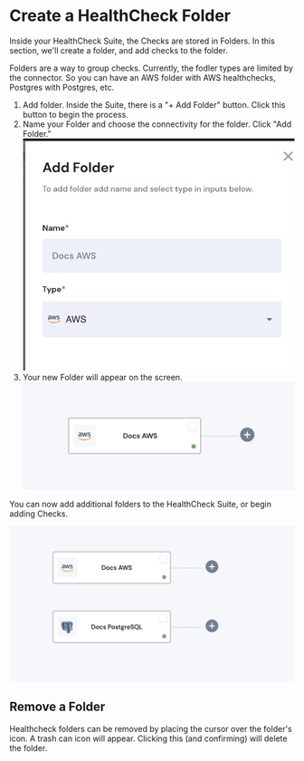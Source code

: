 # Create a HealthCheck Folder

Inside your HealthCheck Suite, the Checks are stored in Folders.  In this section, we'll create a folder, and add checks to the folder.

Folders are a way to group checks.  Currently, the fodler types are limited by the connector.  So you can have an AWS folder with AWS healthchecks, Postgres with Postgres, etc.

1. Add folder.  Inside the Suite, there is a "+ Add Folder" button.  Click this button to begin the process.
2. Name your Folder and choose the connectivity for the folder. Click "Add Folder."![](<../../.gitbook/assets/image (15).png>)
3. Your new Folder will appear on the screen.![](<../../.gitbook/assets/image (21).png>)



You can now add additional folders to the HealthCheck Suite, or begin adding Checks.

![](<../../.gitbook/assets/image (14) (1).png>)



## Remove a Folder

Healthcheck folders can be removed by placing the cursor over the folder's icon.  A trash can icon will appear.  Clicking this (and confirming) will delete the folder.

